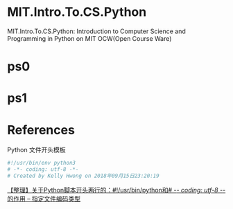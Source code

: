 # MIT.Intro.To.CS.Python
MIT.Intro.To.CS.Python: Introduction to Computer Science and Programming in Python on MIT OCW(Open Course Ware)

# ps0

# ps1


# References
Python 文件开头模板

``` python
#!/usr/bin/env python3
# -*- coding: utf-8 -*-
# Created by Kelly Hwong on 2018年09月15日23:20:19
```
[【整理】关于Python脚本开头两行的：#!/usr/bin/python和# -*- coding: utf-8 -*-的作用 – 指定文件编码类型](https://www.crifan.com/python_head_meaning_for_usr_bin_python_coding_utf-8/)